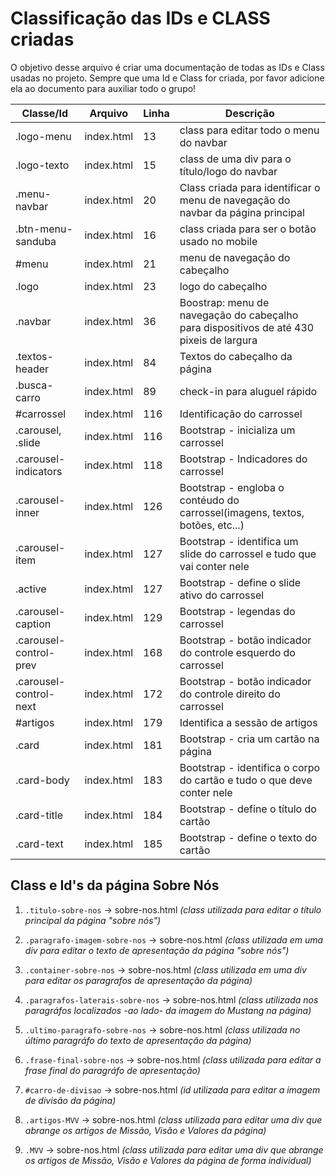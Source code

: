 # Classificação das IDs e CLASS criadas

O objetivo desse arquivo é criar uma documentação de todas as IDs e Class usadas no projeto. Sempre que uma Id e Class for criada, por favor adicione ela ao documento para auxiliar todo o grupo!

| Classe/Id    | Arquivo     | Linha | Descrição                                                                      |
|--------------|-------------|-------|--------------------------------------------------------------------------------|
| .logo-menu   | index.html  | 13    | class para editar todo o menu do navbar                                        |
| .logo-texto  | index.html  | 15    | class de uma div para o título/logo do navbar                                  |
| .menu-navbar | index.html  | 20    | Class criada para identificar o menu de navegação do navbar da página principal|
| .btn-menu-sanduba| index.html | 16    | class criada para ser o botão usado no mobile|
| #menu | index.html | 21 | menu de navegação do cabeçalho|
| .logo | index.html | 23 | logo do cabeçalho |
| .navbar | index.html | 36 | Boostrap: menu de navegação do cabeçalho para dispositivos de até 430 pixeis de largura |
| .textos-header | index.html | 84 | Textos do cabeçalho da página |
| .busca-carro | index.html | 89 | check-in para aluguel rápido |
| #carrossel | index.html | 116 | Identificação do carrossel |
| .carousel, .slide | index.html | 116 | Bootstrap - inicializa um carrossel |
| .carousel-indicators | index.html | 118 | Bootstrap - Indicadores do carrossel |
| .carousel-inner | index.html | 126 | Bootstrap - engloba o contéudo do carrossel(imagens, textos, botões, etc...) |
| .carousel-item | index.html | 127 | Bootstrap - identifica um slide do carrossel e tudo que vai conter nele |
| .active | index.html | 127 | Bootstrap - define o slide ativo do carrossel |
| .carousel-caption | index.html | 129 | Bootstrap - legendas do carrossel |
| .carousel-control-prev | index.html | 168 | Bootstrap - botão indicador do controle esquerdo do carrossel |
| .carousel-control-next | index.html | 172 | Bootstrap - botão indicador do controle direito do carrossel |
| #artigos | index.html | 179 | Identifica a sessão de artigos |
| .card | index.html | 181 | Bootstrap - cria um cartão na página |
| .card-body | index.html | 183 | Bootstrap - identifica o corpo do cartão e tudo o que deve conter nele |
| .card-title | index.html | 184 | Bootstrap - define o título do cartão |
| .card-text | index.html | 185 | Bootstrap - define o texto do cartão |

## Class e Id's da página Sobre Nós

1. `.titulo-sobre-nos` -> sobre-nos.html *(class utilizada para editar o título principal da página "sobre nós")*

2. `.paragrafo-imagem-sobre-nos` -> sobre-nos.html *(class utilizada em uma div para editar o texto de apresentação da página "sobre nós")*

3. `.container-sobre-nos` -> sobre-nos.html *(class utilizada em uma div para editar os paragrafos de apresentação da página)*

4. `.paragrafos-laterais-sobre-nos` -> sobre-nos.html *(class utilizada nos paragráfos localizados -ao lado- da imagem do Mustang na página)*

5. `.ultimo-paragrafo-sobre-nos` -> sobre-nos.html *(class utilizada no último paragráfo do texto de apresentação da página)*

6. `.frase-final-sobre-nos` -> sobre-nos.html *(class utilizada para editar a frase final do paragráfo de apresentação)*

7. `#carro-de-divisao` -> sobre-nos.html *(id utilizada para editar a imagem de divisão da página)*

8. `.artigos-MVV` -> sobre-nos.html *(class utilizada para editar uma div que abrange os artigos de  Missão, Visão e Valores da página)*

9. `.MVV` -> sobre-nos.html *(class utilizada para editar uma div que abrange os artigos de  Missão, Visão e Valores da página de forma individual)*
